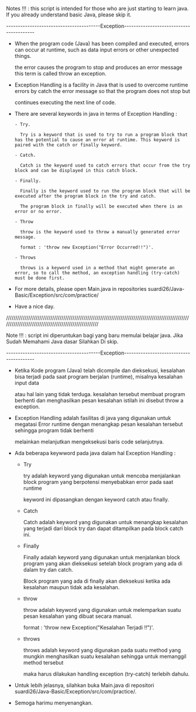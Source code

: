 Notes !!! : this script is intended for those who are just starting to learn java. If you already understand basic Java, please skip it.

----------------------------------------Exception----------------------------------------

- When the program code (Java) has been compiled and executed, errors can occur at runtime, such as data input errors or other unexpected things.
   
  the error causes the program to stop and produces an error message this term is called throw an exception.
  
- Exception Handling is a facility in Java that is used to overcome runtime errors by catch the error message so that the program does not stop but 
  
  continues executing the next line of code.
  
- There are several keywords in java in terms of Exception Handling : 

      - Try.
           
        Try is a keyword that is used to try to run a program block that has the potential to cause an error at runtime. This keyword is paired with the catch or finally keyword.
        
      - Catch.
        
        Catch is the keyword used to catch errors that occur from the try block and can be displayed in this catch block.
        
      - Finally.
       
        Finally is the keyword used to run the program block that will be executed after the program block in the try and catch. 
        
        The program block in finally will be executed when there is an error or no error.
        
      - Throw
       
        throw is the keyword used to throw a manually generated error message.
        
        format : 'throw new Exception("Error Occurred!!")'.
        
      - Throws
       
        throws is a keyword used in a method that might generate an error, so to call the method, an exception handling (try-catch) must be done first.
        
- For more details, please open Main.java in repositories suardi26/Java-Basic/Exception/src/com/practice/

- Have a nice day.

/////////////////////////////////////////////////////////////////////////////////////////////////////////////////////////////////////////////////////

Note !!! : script ini diperuntukan bagi yang baru memulai belajar java. Jika Sudah Memahami Java dasar Silahkan Di skip.

----------------------------------------Exception----------------------------------------

- Ketika Kode program (Java) telah dicompile dan dieksekusi, kesalahan  bisa terjadi pada saat program berjalan (runtime), misalnya kesalahan input data 

  atau hal lain yang tidak terduga. kesalahan tersebut membuat program berhenti dan menghasilkan pesan kesalahan istilah ini disebut throw a exception.
  
- Exception Handling adalah fasilitas di java yang digunakan untuk megatasi Error runtime dengan menangkap pesan kesalahan tersebut sehingga program tidak berhenti 
 
  melainkan melanjutkan mengeksekusi baris code selanjutnya.
  
- Ada beberapa keywword pada java dalam hal Exception Handling :

     - Try
      
       try adalah keyword yang digunakan untuk mencoba menjalankan block program yang berpotensi menyebabkan error pada saat runtime 
        
       keyword ini dipasangkan dengan keyword catch atau finally.

     - Catch
        
       Catch adalah keyword yang digunakan untuk menangkap kesalahan yang terjadi dari block try dan dapat ditampilkan pada block catch ini.
       
     - Finally

       Finally adalah keyword yang digunakan untuk menjalankan block program yang akan dieksekusi setelah block program yang ada di dalam try dan catch. 
       
       Block program yang ada di finally akan dieksekusi ketika ada kesalahan maupun tidak ada kesalahan.
       
     - throw
      
       throw adalah keyword yang digunakan untuk melemparkan suatu pesan kesalahan yang dibuat secara manual. 
        
       format : 'throw new Exception("Kesalahan Terjadi !!")'.

     - throws
      
       throws adalah keyword yang digunakan pada suatu method yang mungkin menghasilkan suatu kesalahan sehingga untuk memanggil method tersebut 
       
       maka harus dilakukan handling exception (try-catch) terlebih dahulu.
       
- Untuk lebih jelasnya, silahkan buka Main.java di repositori suardi26/Java-Basic/Exception/src/com/practice/.

- Semoga harimu menyenangkan.
